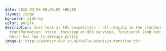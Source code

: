 ```yaml
---
date: 2019-02-05 00:00:00 +00:00
layout: image
bg-color: pink-bg
color: purple
description: Just look at the competition - all playing to the standard 'business
  transformation' story; focusing on RPA services, functional (and rational) goals
  which has led to message parity
image-1: http://earnest-dev.co.uk/hello-assets/automation.gif
---
```


